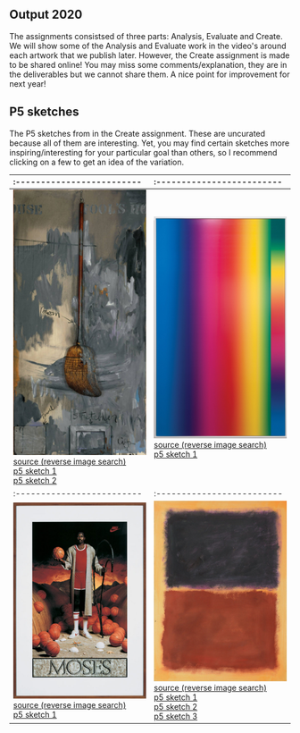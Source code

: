 ## Output 2020

The assignments consistsed of three parts: Analysis, Evaluate and Create. We will show some of the Analysis and Evaluate work in the video's around each artwork that we publish later. However, the Create assignment is made to be shared online! You may miss some comments/explanation, they are in the deliverables but we cannot share them. A nice point for improvement for next year! 

## P5 sketches
The P5 sketches from in the Create assignment. These are uncurated because all of them are interesting. Yet, you may find certain sketches more inspiring/interesting for your particular goal than others, so I recommend clicking on a few to get an idea of the variation. 

:-------------------------|:-------------------------
:-------------------------|:-------------------------
![](content/2020/Jasper_Johns.jpg)<br>[source (reverse image search)](https://images.google.com/searchbyimage?image_url=https://visualcommunicationdesign.github.io/content/2020/Jasper_Johns.jpg)<br>[p5 sketch 1](https://editor.p5js.org/Steffan_Roskam/full/hsmGrB_Lj)<br>[p5 sketch 2](https://editor.p5js.org/JuliaBeckmann/full/1dedT3O_X)|![](content/2020/Cory_Arcangel.jpeg)<br>[source (reverse image search)](https://images.google.com/searchbyimage?image_url=https://visualcommunicationdesign.github.io/content/2020/Cory_Arcangel.jpeg)<br>[p5 sketch 1](https://editor.p5js.org/ahemerik/full/qcGn2VHvT)
:-------------------------|:-------------------------
![](content/2020/Jeff_Koons.jpg)<br>[source (reverse image search)](https://images.google.com/searchbyimage?image_url=https://visualcommunicationdesign.github.io/content/2020/Jeff_Koons.jpg)<br>[p5 sketch 1](https://editor.p5js.org/boazvanderkleij/full/y100pdFMy)|![](content/2020/Pei-Shen_Qian.jpg)<br>[source (reverse image search)](https://images.google.com/searchbyimage?image_url=https://visualcommunicationdesign.github.io/content/2020/Pei-Shen_Qian.jpg)<br>[p5 sketch 1](https://editor.p5js.org/Azurexuan/full/9CdjsKzF8)<br>[p5 sketch 2](https://editor.p5js.org/myronwouts/full/vQvf68-EI)<br>[p5 sketch 3](https://editor.p5js.org/oscarverbeek@gmail.com/full/PLXYqcsEG)

<!--
:-------------------------|:-------------------------
:-------------------------|:-------------------------
![](content/2021/39.jpg)<br>[source (reverse image search)](https://images.google.com/searchbyimage?image_url=https://visualcommunicationdesign.github.io/content/2021/39.jpg)<br>[p5 sketch 1]( https://editor.p5js.org/Noor78/full/9gTIRxYrS)|![](content/2021/73.jpg)<br>[source (reverse image search)](https://images.google.com/searchbyimage?image_url=https://visualcommunicationdesign.github.io/content/2021/73.jpg)<br>[p5 sketch 1](https://editor.p5js.org/JoseDijks/full/9WT4I7wtM)<br>[p5 sketch 2](https://editor.p5js.org/RHagendijk/full/UbpuiX6da)
:-------------------------|:-------------------------
![](content/2021/10.jpg)<br>[source (reverse image search)](https://images.google.com/searchbyimage?image_url=https://visualcommunicationdesign.github.io/content/2021/10.jpg)<br>[p5 sketch 1](https://editor.p5js.org/lottewave/present/LJO1r8OE5
)<br>[p5 sketch 2](https://editor.p5js.org/peet.van.oost/full/6Llan4puu)<br>[p5 sketch 3](https://editor.p5js.org/Shunta/full/dQkuJQoG9)<br>[p5 sketch 4](https://editor.p5js.org/vicky97/present/Ny0p9Dk5J
)|![](content/2021/51.jpg)<br>[source (reverse image search)](https://images.google.com/searchbyimage?image_url=https://visualcommunicationdesign.github.io/content/2021/51.jpg)<br>[p5 sketch 1](https://editor.p5js.org/metijsma/full/gmFblCF5C)<br>[p5 sketch 2](https://editor.p5js.org/nevalinn/full/FPDxzwEhJ)
:-------------------------|:-------------------------
![](content/2021/20.jpg)<br>[source (reverse image search)](https://images.google.com/searchbyimage?image_url=https://visualcommunicationdesign.github.io/content/2021/20.jpg)<br>[p5 sketch 1](https://editor.p5js.org/avanderwal/full/-BYNEz2ZZ)|![](content/2021/21.jpg)<br>[source (reverse image search)](https://images.google.com/searchbyimage?image_url=https://visualcommunicationdesign.github.io/content/2021/21.jpg)<br>[p5 sketch 1](https://editor.p5js.org/elinewildenberg/full/mlYuI4ZMj)
:-------------------------|:-------------------------
![](content/2021/72.jpg)<br>[source (reverse image search)](https://images.google.com/searchbyimage?image_url=https://visualcommunicationdesign.github.io/content/2021/72.jpg)<br>[p5 sketch 1](https://editor.p5js.org/jvangiffen/present/W6VFbZTrG)<br>[p5 sketch 2](https://editor.p5js.org/lara-ai-dev/present/Za0H5-jiF)<br>[p5 sketch 3](https://editor.p5js.org/webwizardmilavr/full/ZEA7jopyk
)|![](content/2021/71.jpg)<br>[source (reverse image search)](https://images.google.com/searchbyimage?image_url=https://visualcommunicationdesign.github.io/content/2021/71.jpg)<br>[p5 sketch 1](https://editor.p5js.org/frida.poblette/full/dRywWgYdq)<br>[p5 sketch 2](https://editor.p5js.org/lauramariadegroot/full/m6TiALDNX)
:-------------------------|:-------------------------
![](content/2021/5.jpg)<br>[source (reverse image search)](https://images.google.com/searchbyimage?image_url=https://visualcommunicationdesign.github.io/content/2021/5.jpg)<br>[p5 sketch 1](https://editor.p5js.org/BrittMuller/present/3578Nqvpa-)|![](content/2021/45.jpg)<br>[source (reverse image search)](https://images.google.com/searchbyimage?image_url=https://visualcommunicationdesign.github.io/content/2021/45.jpg)<br>[p5 sketch 1]( https://editor.p5js.org/va-nussi/full/u7hPuG6Sj)
:-------------------------|:-------------------------
![](content/2021/6.jpg)<br>[source (reverse image search)](https://images.google.com/searchbyimage?image_url=https://visualcommunicationdesign.github.io/content/2021/6.jpg)<br>[p5 sketch 1](https://editor.p5js.org/marijnvansteen/full/4F51TGtES)|![](content/2021/79.jpg)<br>[source (reverse image search)](https://images.google.com/searchbyimage?image_url=https://visualcommunicationdesign.github.io/content/2021/79.jpg)<br>[p5 sketch 1](https://editor.p5js.org/san.vanderlinden/sketches/W4WHsXH0W)
:-------------------------|:-------------------------
![](content/2021/18.jpg)<br>[source (reverse image search)](https://images.google.com/searchbyimage?image_url=https://visualcommunicationdesign.github.io/content/2021/18.jpg)<br>[p5 sketch 1](https://editor.p5js.org/MaritvanGrinsven/full/r-BznOApd)<br>[p5 sketch 2](https://editor.p5js.org/Vic14/full/OdbIR6_Zl)|![](content/2021/29.jpg)<br>[source (reverse image search)](https://images.google.com/searchbyimage?image_url=https://visualcommunicationdesign.github.io/content/2021/29.jpg)<br>[p5 sketch 1](https://editor.p5js.org/18846448272/full/ZxT-A4JCo)
:-------------------------|:-------------------------
![](content/2021/23.jpg)<br>[source (reverse image search)](https://images.google.com/searchbyimage?image_url=https://visualcommunicationdesign.github.io/content/2021/23.jpg)<br>[p5 sketch 1](https://editor.p5js.org/sii.ahn.kr/present/gOCxzUiJC)|![](content/2021/9.jpg)<br>[source (reverse image search)](https://images.google.com/searchbyimage?image_url=https://visualcommunicationdesign.github.io/content/2021/9.jpg)<br>[p5 sketch 1](https://editor.p5js.org/anna.smulders/full/IuU9dWYwD)
:-------------------------|:-------------------------
![](content/2021/70.jpg)<br>[source (reverse image search)](https://images.google.com/searchbyimage?image_url=https://visualcommunicationdesign.github.io/content/2021/70.jpg)<br>[p5 sketch 1](https://editor.p5js.org/AnnieAggarwal/full/aiXvyCq07)<br>[p5 sketch 2](https://editor.p5js.org/hackermanVW/full/me9n4Ew5p)<br>[p5 sketch 3](https://editor.p5js.org/tiesschotel/full/b24SPtAzQ)|![](content/2021/48.jpg)<br>[source (reverse image search)](https://images.google.com/searchbyimage?image_url=https://visualcommunicationdesign.github.io/content/2021/48.jpg)<br>[p5 sketch 1](https://editor.p5js.org/zola.zwerver99/present/Fli3nLRq3)
:-------------------------|:-------------------------
![](content/2021/44.jpg)<br>[source (reverse image search)](https://images.google.com/searchbyimage?image_url=https://visualcommunicationdesign.github.io/content/2021/44.jpg)<br>[p5 sketch 1](https://editor.p5js.org/RowanKollard/full/h0SC8-Hj6)|![](content/2021/16.jpg)<br>[source (reverse image search)](https://images.google.com/searchbyimage?image_url=https://visualcommunicationdesign.github.io/content/2021/16.jpg)<br>[p5 sketch 1](https://editor.p5js.org/FenneHendriks/present/xsRCajki5)<br>[p5 sketch 2](https://editor.p5js.org/flanerieflame/full/nWiHxTejc)<br>[p5 sketch 3](https://editor.p5js.org/Ronne/full/7u10Zulv2)
:-------------------------|:-------------------------
![](content/2021/54.jpg)<br>[source (reverse image search)](https://images.google.com/searchbyimage?image_url=https://visualcommunicationdesign.github.io/content/2021/54.jpg)<br>[p5 sketch 1](https://editor.p5js.org/AnneA/present/hVzi667YA)<br>[p5 sketch 2](https://editor.p5js.org/dakerlogend/present/vrufSrGHg)<br>[p5 sketch 3](https://editor.p5js.org/philippeschroeder/full/lrvEJf9Fv)|![](content/2021/75.jpg)<br>[source (reverse image search)](https://images.google.com/searchbyimage?image_url=https://visualcommunicationdesign.github.io/content/2021/75.jpg)<br>[p5 sketch 1](https://editor.p5js.org/xvanrooyen/present/72fCrdGgf)
:-------------------------|:-------------------------
![](content/2021/77.jpg)<br>[source (reverse image search)](https://images.google.com/searchbyimage?image_url=https://visualcommunicationdesign.github.io/content/2021/77.jpg)<br>[p5 sketch 1](https://editor.p5js.org/rob.moleman/full/RrBrebKCq )|![](content/2021/15.jpg)<br>[source (reverse image search)](https://images.google.com/searchbyimage?image_url=https://visualcommunicationdesign.github.io/content/2021/15.jpg)<br>[p5 sketch 1](https://editor.p5js.org/sonjavannieuwenhuizen/full/D00uOwpY2)
:-------------------------|:-------------------------
![](content/2021/60.jpg)<br>[source (reverse image search)](https://images.google.com/searchbyimage?image_url=https://visualcommunicationdesign.github.io/content/2021/60.jpg)<br>[p5 sketch 1](https://editor.p5js.org/SamuelDFI/full/Nn8Ok6DjV)|![](content/2021/47.jpg)<br>[source (reverse image search)](https://images.google.com/searchbyimage?image_url=https://visualcommunicationdesign.github.io/content/2021/47.jpg)<br>[p5 sketch 1](https://editor.p5js.org/abartas/full/esEyqtnDXk)<br>[p5 sketch 2](https://editor.p5js.org/dcdejong/full/BVigA28u-)
:-------------------------|:-------------------------
![](content/2021/50.jpg)<br>[source (reverse image search)](https://images.google.com/searchbyimage?image_url=https://visualcommunicationdesign.github.io/content/2021/50.jpg)<br>[p5 sketch 1](https://editor.p5js.org/kimboltjes/full/c798Hialt)<br>[p5 sketch 2](https://editor.p5js.org/vierkantcreative/full/BTP1Quw2F)<br>[p5 sketch 3](https://editor.p5js.org/yvanderheide/full/cV_W0Wtw3)|![](content/2021/78.jpg)<br>[source (reverse image search)](https://images.google.com/searchbyimage?image_url=https://visualcommunicationdesign.github.io/content/2021/78.jpg)<br>[p5 sketch 1](https://editor.p5js.org/chajid.m/full/EHEmOWr_7)
:-------------------------|:-------------------------
![](content/2021/69.jpg)<br>[source (reverse image search)](https://images.google.com/searchbyimage?image_url=https://visualcommunicationdesign.github.io/content/2021/69.jpg)<br>[p5 sketch 1](https://editor.p5js.org/Jkense/present/5cNjYqRJW)|![](content/2021/35.jpg)<br>[source (reverse image search)](https://images.google.com/searchbyimage?image_url=https://visualcommunicationdesign.github.io/content/2021/35.jpg)<br>[p5 sketch 1](https://editor.p5js.org/S.Edit/full/EVqevez8y)
:-------------------------|:-------------------------
![](content/2021/2.jpg)<br>[source (reverse image search)](https://images.google.com/searchbyimage?image_url=https://visualcommunicationdesign.github.io/content/2021/2.jpg)<br>[p5 sketch 1](https://editor.p5js.org/EmmaHagens/full/NiySq1mXg)<br>[p5 sketch 2](https://editor.p5js.org/MiriBamBam/present/3x7SArHFX)|![](content/2021/61.jpg)<br>[source (reverse image search)](https://images.google.com/searchbyimage?image_url=https://visualcommunicationdesign.github.io/content/2021/61.jpg)<br>[p5 sketch 1](https://editor.p5js.org/charlotte.hemmes/present/uGf4Dob_8)<br>[p5 sketch 2](https://editor.p5js.org/daniquehoekstra/full/LAGLx6Oge)<br>[p5 sketch 3](https://editor.p5js.org/juanjuan/full/LLIWQeJ06
)<br>[p5 sketch 4](https://editor.p5js.org/nknorringa/sketches/l5O4LCyuT)
:-------------------------|:-------------------------
![](content/2021/24.jpg)<br>[source (reverse image search)](https://images.google.com/searchbyimage?image_url=https://visualcommunicationdesign.github.io/content/2021/24.jpg)<br>[p5 sketch 1](https://editor.p5js.org/floorvanoh/full/2nNkwDrxm)<br>[p5 sketch 2](https://editor.p5js.org/jacquelinehblok/full/Dtfza3lxu)|![](content/2021/3.jpg)<br>[source (reverse image search)](https://images.google.com/searchbyimage?image_url=https://visualcommunicationdesign.github.io/content/2021/3.jpg)<br>[p5 sketch 1](https://editor.p5js.org/yunzhaoma2020/full/-IdX5bs-b)
:-------------------------|:-------------------------
![](content/2021/67.jpg)<br>[source (reverse image search)](https://images.google.com/searchbyimage?image_url=https://visualcommunicationdesign.github.io/content/2021/67.jpg)<br>[p5 sketch 1](https://editor.p5js.org/Rins/full/GLDWp4hcC)<br>[p5 sketch 2](https://editor.p5js.org/RojinMoghadam/full/yq8h5xrdt)<br>[p5 sketch 3](https://editor.p5js.org/toudhof/full/EbfsnqcPM)|![](content/2021/40.jpg)<br>[source (reverse image search)](https://images.google.com/searchbyimage?image_url=https://visualcommunicationdesign.github.io/content/2021/40.jpg)<br>[p5 sketch 1](https://editor.p5js.org/emmadecocker/sketches/kX9Z3505W)<br>[p5 sketch 2](https://editor.p5js.org/jolijndehaan/full/TWNc5bEk6)
:-------------------------|:-------------------------
![](content/2021/63.jpg)<br>[source (reverse image search)](https://images.google.com/searchbyimage?image_url=https://visualcommunicationdesign.github.io/content/2021/63.jpg)<br>[p5 sketch 1](https://editor.p5js.org/LeonieIO/full/Tzt_hCvPR)|![](content/2021/12.jpg)<br>[source (reverse image search)](https://images.google.com/searchbyimage?image_url=https://visualcommunicationdesign.github.io/content/2021/12.jpg)<br>[p5 sketch 1](https://editor.p5js.org/VeryFatCat/full/LDdK4hnI_)
:-------------------------|:-------------------------
![](content/2021/64.jpg)<br>[source (reverse image search)](https://images.google.com/searchbyimage?image_url=https://visualcommunicationdesign.github.io/content/2021/64.jpg)<br>[p5 sketch 1](https://editor.p5js.org/MaureenSanchez/full/X1m68BwKa
)<br>[p5 sketch 2](https://editor.p5js.org/Rosadejong/present/kZVfWnBww)<br>[p5 sketch 3](https://editor.p5js.org/VCDtrain/full/74sCClwY-)|![](content/2021/57.jpg)<br>[source (reverse image search)](https://images.google.com/searchbyimage?image_url=https://visualcommunicationdesign.github.io/content/2021/57.jpg)<br>[p5 sketch 1](https://editor.p5js.org/ekerimoglu/full/7td4QDZQa)<br>[p5 sketch 2](https://editor.p5js.org/ElkevdKrogt/full/luDkiCrsg)<br>[p5 sketch 3](https://editor.p5js.org/nvanderklauw/full/G1FgNuPvP)
:-------------------------|:-------------------------
![](content/2021/33.jpg)<br>[source (reverse image search)](https://images.google.com/searchbyimage?image_url=https://visualcommunicationdesign.github.io/content/2021/33.jpg)<br>[p5 sketch 1](https://editor.p5js.org/anton.kozlov.nl/full/Jk5RJJYR7)<br>[p5 sketch 2](https://editor.p5js.org/Imme/full/gw9Np-SY8)<br>[p5 sketch 3](https://editor.p5js.org/QuintenDamy/full/wrmGSHWOM)<br>[p5 sketch 4](https://editor.p5js.org/shannonloos/full/3ZvKVvOcA)<br>[p5 sketch 5](https://editor.p5js.org/SylviaKormelink/sketches/yaoJglwNA
)|![](content/2021/58.jpg)<br>[source (reverse image search)](https://images.google.com/searchbyimage?image_url=https://visualcommunicationdesign.github.io/content/2021/58.jpg)<br>[p5 sketch 1]( https://editor.p5js.org/Lisaeijkelkamp/full/mVV0Jw81y
)
:-------------------------|:-------------------------
![](content/2021/53.jpg)<br>[source (reverse image search)](https://images.google.com/searchbyimage?image_url=https://visualcommunicationdesign.github.io/content/2021/53.jpg)<br>[p5 sketch 1](https://editor.p5js.org/diana.e.vardanyan/full/VuV2C74Tv)<br>[p5 sketch 2](https://editor.p5js.org/elinep/full/xk-xkdzha)<br>[p5 sketch 3](https://editor.p5js.org/iebroersma/present/SPTfW5aY4)<br>[p5 sketch 4](https://editor.p5js.org/kadriaanse/full/WnjwR7j9u)|![](content/2021/46.jpg)<br>[source (reverse image search)](https://images.google.com/searchbyimage?image_url=https://visualcommunicationdesign.github.io/content/2021/46.jpg)<br>[p5 sketch 1](https://editor.p5js.org/Alena7/full/NQQhQtZOo)<br>[p5 sketch 2](https://editor.p5js.org/charlieelson/full/cP6dUEiUL)
:-------------------------|:-------------------------
![](content/2021/55.jpg)<br>[source (reverse image search)](https://images.google.com/searchbyimage?image_url=https://visualcommunicationdesign.github.io/content/2021/55.jpg)<br>[p5 sketch 1](https://editor.p5js.org/sii.ahn.kr/present/gOCxzUiJC)|![](content/2021/37.jpg)<br>[source (reverse image search)](https://images.google.com/searchbyimage?image_url=https://visualcommunicationdesign.github.io/content/2021/37.jpg)<br>[p5 sketch 1](https://editor.p5js.org/juerdmispelblom/sketches/F5EVnOQXI)
:-------------------------|:-------------------------
![](content/2021/38.jpg)<br>[source (reverse image search)](https://images.google.com/searchbyimage?image_url=https://visualcommunicationdesign.github.io/content/2021/38.jpg)<br>[p5 sketch 1](https://editor.p5js.org/marleenvanr/full/HZdDOK0Fw)|![](content/2021/56.jpg)<br>[source (reverse image search)](https://images.google.com/searchbyimage?image_url=https://visualcommunicationdesign.github.io/content/2021/56.jpg)<br>[p5 sketch 1](https://editor.p5js.org/HyerinKang/present/tzSR_BJyh)<br>[p5 sketch 2](https://editor.p5js.org/jansenjennifer6/full/Yt09YpG90)<br>[p5 sketch 3](https://editor.p5js.org/NikaDenOuden/full/iTwpAOjpY)<br>[p5 sketch 4](https://editor.p5js.org/sannebakker/full/ycrgOXPeC)
:-------------------------|:-------------------------
![](content/2021/8.jpg)<br>[source (reverse image search)](https://images.google.com/searchbyimage?image_url=https://visualcommunicationdesign.github.io/content/2021/8.jpg)<br>[p5 sketch 1](https://editor.p5js.org/2011appapp/full/UGje5MZrY)|![](content/2021/11.jpg)<br>[source (reverse image search)](https://images.google.com/searchbyimage?image_url=https://visualcommunicationdesign.github.io/content/2021/11.jpg)<br>[p5 sketch 1](https://editor.p5js.org/akeijer/full/2MtEMflE5)<br>[p5 sketch 2](https://editor.p5js.org/Lin_tw/full/fw5Y6zAX3)<br>[p5 sketch 3](https://editor.p5js.org/Shuyue/full/82p4Ar_ot)<br>[p5 sketch 4](https://editor.p5js.org/tvanhaelst/full/Uq03B9Ivg)
:-------------------------|:-------------------------
![](content/2021/1.jpg)<br>[source (reverse image search)](https://images.google.com/searchbyimage?image_url=https://visualcommunicationdesign.github.io/content/2021/1.jpg)<br>[p5 sketch 1](https://editor.p5js.org/amoonen/full/3um1jkmrQ)|![](content/2021/1.jpg)<br>[source (reverse image search)](https://images.google.com/searchbyimage?image_url=https://visualcommunicationdesign.github.io/content/2021/1.jpg)<br>[p5 sketch 1](https://editor.p5js.org/amoonen/full/3um1jkmrQ)-->
